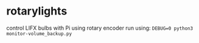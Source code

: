 # rotarylights
control LIFX bulbs with Pi using rotary encoder
run using:
`DEBUG=0 python3 monitor-volume_backup.py`
